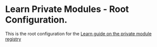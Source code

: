 # Learn Private Modules - Root Configuration.

This is the root configuration for the [Learn guide on the private module registry](https://learn.hashicorp.com/terraform/modules/private-modules)
